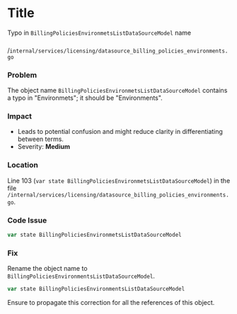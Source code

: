 # Title

Typo in `BillingPoliciesEnvironmetsListDataSourceModel` name

### 

/`internal/services/licensing/datasource_billing_policies_environments.go`

### Problem

The object name `BillingPoliciesEnvironmetsListDataSourceModel` contains a typo in "Environmets"; it should be "Environments".

### Impact

- Leads to potential confusion and might reduce clarity in differentiating between terms.
- Severity: **Medium**

### Location

Line 103 (`var state BillingPoliciesEnvironmetsListDataSourceModel`) in the file `/internal/services/licensing/datasource_billing_policies_environments.go`.

### Code Issue

```go
var state BillingPoliciesEnvironmetsListDataSourceModel
```

### Fix

Rename the object name to `BillingPoliciesEnvironmentsListDataSourceModel`.

```go
var state BillingPoliciesEnvironmentsListDataSourceModel
```

Ensure to propagate this correction for all the references of this object.
